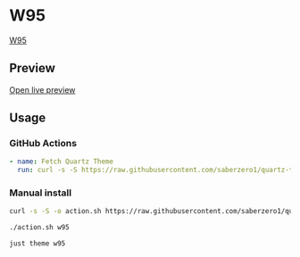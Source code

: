 # W95

[W95](https://github.com/phchang)

## Preview

[Open live preview](https://quartz-themes.github.io/w95/)

## Usage

### GitHub Actions

```yaml
- name: Fetch Quartz Theme
  run: curl -s -S https://raw.githubusercontent.com/saberzero1/quartz-themes/master/action.sh | bash -s -- w95
```

### Manual install

```bash
curl -s -S -o action.sh https://raw.githubusercontent.com/saberzero1/quartz-themes/master/action.sh

./action.sh w95
```

```bash
just theme w95
```

